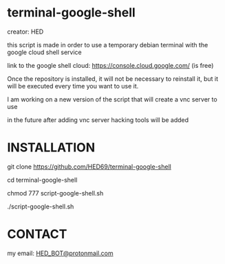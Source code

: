 # terminal-google-shell
creator: HED

this script is made in order to use a temporary debian terminal with the google cloud shell service

link to the google shell cloud: https://console.cloud.google.com/ (is free)

Once the repository is installed, it will not be necessary to reinstall it, but it will be executed every time you want to use it.

I am working on a new version of the script that will create a vnc server to use

in the future after adding vnc server hacking tools will be added

# INSTALLATION

git clone https://github.com/HED69/terminal-google-shell

cd terminal-google-shell

chmod 777 script-google-shell.sh

./script-google-shell.sh


# CONTACT
my email: HED_BOT@protonmail.com
